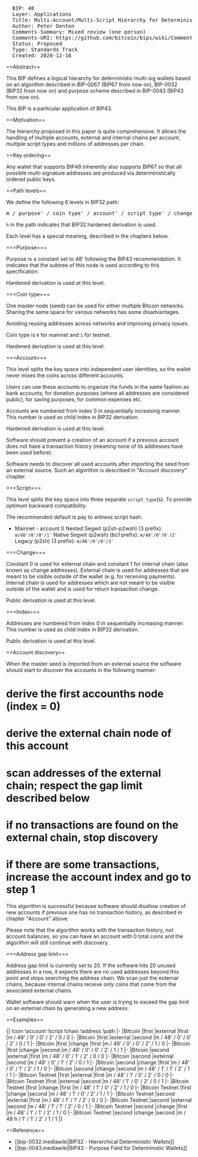 <pre>
  BIP: 48
  Layer: Applications
  Title: Multi-Account/Multi-Script Hierarchy for Deterministic Multi Signature Wallets
  Author: Peter Denton <dentondevelopment@protonmail.com>
  Comments-Summary: Mixed review (one person)
  Comments-URI: https://github.com/bitcoin/bips/wiki/Comments:BIP-0048
  Status: Proposed
  Type: Standards Track
  Created: 2020-12-16
</pre>

==Abstract==

This BIP defines a logical hierarchy for deterministic multi-sig wallets based on an algorithm
described in BIP-0067 (BIP67 from now on), BIP-0032 (BIP32 from now on) and purpose scheme described in
BIP-0043 (BIP43 from now on).

This BIP is a particular application of BIP43.

==Motivation==

The hierarchy proposed in this paper is quite comprehensive. It allows the handling of
multiple accounts, external and internal chains per account, multiple script types and
millions of addresses per chain.

==Key ordering==

Any wallet that supports BIP48 inherently also supports BIP67 so that all possible
multi-signature addresses are produced via deterministically ordered public keys.

==Path levels==

We define the following 6 levels in BIP32 path:

<pre>
m / purpose' / coin_type' / account' / script_type' / change / address_index
</pre>

`h` in the path indicates that BIP32 hardened derivation is used.

Each level has a special meaning, described in the chapters below.

===Purpose===

Purpose is a constant set to 48' following the BIP43 recommendation.
It indicates that the subtree of this node is used according to this specification.

Hardened derivation is used at this level.

===Coin type===

One master node (seed) can be used for either multiple Bitcoin networks.
Sharing the same space for various networks has some disadvantages.

Avoiding reusing addresses across networks and improving privacy issues.

Coin type is `0` for mainnet and `1` for testnet.

Hardened derivation is used at this level.

===Account===

This level splits the key space into independent user identities,
so the wallet never mixes the coins across different accounts.

Users can use these accounts to organize the funds in the same
fashion as bank accounts; for donation purposes (where all
addresses are considered public), for saving purposes,
for common expenses etc.

Accounts are numbered from index 0 in sequentially increasing manner.
This number is used as child index in BIP32 derivation.

Hardened derivation is used at this level.

Software should prevent a creation of an account if a previous account does not
have a transaction history (meaning none of its addresses have been used before).

Software needs to discover all used accounts after importing the seed from
an external source. Such an algorithm is described in "Account discovery" chapter.

===Script===

This level splits the key space into three separate `script_type`(s). To provide
optimum backward compatibility.

The recommended default is pay to witness script hash.

* Mainnet - account 0
Nested Segwit (p2sh-p2wsh)  (3 prefix):   `m/48'/0'/0'/1'`
Native Segwit (p2wsh)       (bc1 prefix): `m/48'/0'/0'/2'`
Legacy        (p2sh)        (3 prefix):   `m/48'/0'/0'/3'`

===Change===

Constant 0 is used for external chain and constant 1 for internal chain (also
known as change addresses). External chain is used for addresses that are meant
to be visible outside of the wallet (e.g. for receiving payments). Internal
chain is used for addresses which are not meant to be visible outside of the
wallet and is used for return transaction change.

Public derivation is used at this level.

===Index===

Addresses are numbered from index 0 in sequentially increasing manner.
This number is used as child index in BIP32 derivation.

Public derivation is used at this level.

==Account discovery==

When the master seed is imported from an external source the software should
start to discover the accounts in the following manner:

# derive the first accounths node (index = 0)
# derive the external chain node of this account
# scan addresses of the external chain; respect the gap limit described below
# if no transactions are found on the external chain, stop discovery
# if there are some transactions, increase the account index and go to step 1

This algorithm is successful because software should disallow creation of new
accounts if previous one has no transaction history, as described in chapter
"Account" above.

Please note that the algorithm works with the transaction history, not account
balances, so you can have an account with 0 total coins and the algorithm will
still continue with discovery.

===Address gap limit===

Address gap limit is currently set to 20. If the software hits 20 unused
addresses in a row, it expects there are no used addresses beyond this point
and stops searching the address chain. We scan just the external chains, because
internal chains receive only coins that come from the associated external chains.

Wallet software should warn when the user is trying to exceed the gap limit on
an external chain by generating a new address.

==Examples==

{|
!coin
!account
!script
!chain
!address
!path
|-
|Bitcoin
|first
|external
|first
|m / 48' / 0' / 0' / 2' / 0 / 0
|-
|Bitcoin
|first
|external
|second
|m / 48' / 0' / 0' / 2' / 0 / 1
|-
|Bitcoin
|first
|change
|first
|m / 48' / 0' / 0' / 2' / 1 / 0
|-
|Bitcoin
|first
|change
|second
|m / 48' / 0' / 0' / 2' / 1 / 1
|-
|Bitcoin
|second
|external
|first
|m / 48' / 0' / 1' / 2' / 0 / 0
|-
|Bitcoin
|second
|external
|second
|m / 48' / 0' / 1' / 2' / 0 / 1
|-
|Bitcoin
|second
|change
|first
|m / 48' / 0' / 1' / 2' / 1 / 0
|-
|Bitcoin
|second
|change
|second
|m / 48' / 1' / 1' / 2' / 1 / 1
|-
|Bitcoin Testnet
|first
|external
|first
|m / 48' / 1' / 0' / 2' / 0 / 0
|-
|Bitcoin Testnet
|first
|external
|second
|m / 48' / 1' / 0' / 2' / 0 / 1
|-
|Bitcoin Testnet
|first
|change
|first
|m / 48' / 1' / 0' / 2' / 1 / 0
|-
|Bitcoin Testnet
|first
|change
|second
|m / 48' / 1' / 0' / 2' / 1 / 1
|-
|Bitcoin Testnet
|second
|external
|first
|m / 48' / 1' / 1' / 2' / 0 / 0
|-
|Bitcoin Testnet
|second
|external
|second
|m / 48' / 1' / 1' / 2' / 0 / 1
|-
|Bitcoin Testnet
|second
|change
|first
|m / 48' / 1' / 1' / 2' / 1 / 0
|-
|Bitcoin Testnet
|second
|change
|second
|m / 48 h / 1' / 1' / 2' / 1 / 1
|}

==Reference==

* [[bip-0032.mediawiki|BIP32 - Hierarchical Deterministic Wallets]]
* [[bip-0043.mediawiki|BIP43 - Purpose Field for Deterministic Wallets]]
